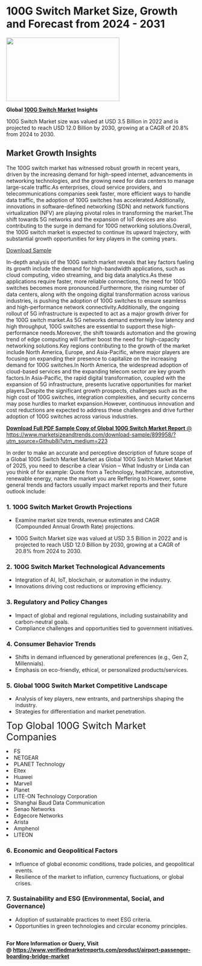<H1>100G Switch Market Size, Growth and Forecast from 2024 - 2031</H1><img class="aligncenter size-medium wp-image-584254" src="https://thirdeyenews.in/wp-content/uploads/2024/09/Global-Market-Research-300x168.jpeg" alt="" width="300" height="168" /><p><strong>Global&nbsp;<a href="https://www.marketsizeandtrends.com/download-sample/899958/?utm_source=Github8j?utm_medium=223">100G Switch Market</a> Insights</strong></p><p>100G Switch Market size was valued at USD 3.5 Billion in 2022 and is projected to reach USD 12.0 Billion by 2030, growing at a CAGR of 20.8% from 2024 to 2030.</p><p><h2>Market Growth Insights</h2> <p>The 100G switch market has witnessed robust growth in recent years, driven by the increasing demand for high-speed internet, advancements in networking technologies, and the growing need for data centers to manage large-scale traffic.As enterprises, cloud service providers, and telecommunications companies seek faster, more efficient ways to handle data traffic, the adoption of 100G switches has accelerated.Additionally, innovations in software-defined networking (SDN) and network functions virtualization (NFV) are playing pivotal roles in transforming the market.The shift towards 5G networks and the expansion of IoT devices are also contributing to the surge in demand for 100G networking solutions.Overall, the 100G switch market is expected to continue its upward trajectory, with substantial growth opportunities for key players in the coming years.</p> <p><a href="#">Download Sample</a></p> <p>In-depth analysis of the 100G switch market reveals that key factors fueling its growth include the demand for high-bandwidth applications, such as cloud computing, video streaming, and big data analytics.As these applications require faster, more reliable connections, the need for 100G switches becomes more pronounced.Furthermore, the rising number of data centers, along with the ongoing digital transformation across various industries, is pushing the adoption of 100G switches to ensure seamless and high-performance network connectivity.Additionally, the ongoing rollout of 5G infrastructure is expected to act as a major growth driver for the 100G switch market.As 5G networks demand extremely low latency and high throughput, 100G switches are essential to support these high-performance needs.Moreover, the shift towards automation and the growing trend of edge computing will further boost the need for high-capacity networking solutions.Key regions contributing to the growth of the market include North America, Europe, and Asia-Pacific, where major players are focusing on expanding their presence to capitalize on the increasing demand for 100G switches.In North America, the widespread adoption of cloud-based services and the expanding telecom sector are key growth factors.In Asia-Pacific, the rapid digital transformation, coupled with the expansion of 5G infrastructure, presents lucrative opportunities for market players.Despite the significant growth prospects, challenges such as the high cost of 100G switches, integration complexities, and security concerns may pose hurdles to market expansion.However, continuous innovation and cost reductions are expected to address these challenges and drive further adoption of 100G switches across various industries.</p> <p><a href="#"></p><p><span class=""><strong>Download Full PDF Sample Copy of Global 100G Switch Market Report</strong> @ <a href="https://www.marketsizeandtrends.com/download-sample/899958/?utm_source=Github8j?utm_medium=223" target="_blank">https://www.marketsizeandtrends.com/download-sample/899958/?utm_source=Github8j?utm_medium=223</a></span></p><p>In order to make an accurate and perceptive description of future scope of a Global&nbsp;100G Switch Market Market as Global&nbsp;100G Switch Market Market of 2025, you need to describe a clear Vision &ndash; What Industry or Linda can you think of for example: Quote from a Technology, healthcare, automotive, renewable energy, name the market you are Reffering to.However, some general trends and factors usually impact market reports and their future outlook include:</p><h3>1.&nbsp;<strong>100G Switch Market Growth Projections</strong></h3><ul><li>Examine market size trends, revenue estimates and CAGR (Compounded Annual Growth Rate) projections.</li><li><p>100G Switch Market size was valued at USD 3.5 Billion in 2022 and is projected to reach USD 12.0 Billion by 2030, growing at a CAGR of 20.8% from 2024 to 2030.</p></li></ul><h3>2.&nbsp;<strong>100G Switch Market Technological Advancements</strong></h3><ul><li>Integration of AI, IoT, blockchain, or automation in the industry.</li><li>Innovations driving cost reductions or improving efficiency.</li></ul><h3>3.&nbsp;<strong>Regulatory and Policy Changes</strong></h3><ul><li>Impact of global and regional regulations, including sustainability and carbon-neutral goals.</li><li>Compliance challenges and opportunities tied to government initiatives.</li></ul><h3>4.&nbsp;<strong>Consumer Behavior Trends</strong></h3><ul><li>Shifts in demand influenced by generational preferences (e.g., Gen Z, Millennials).</li><li>Emphasis on eco-friendly, ethical, or personalized products/services.</li></ul><h3>5.&nbsp;<strong>Global 100G Switch Market Competitive Landscape</strong></h3><ul><li>Analysis of key players, new entrants, and partnerships shaping the industry.</li><li>Strategies for differentiation and market penetration.</li></ul><p data-pm-slice="1 1 []"><span style="color: inherit; font-family: inherit; font-size: 25px;">Top Global 100G Switch Market Companies</span></p><div class="" data-test-id=""><p><li>FS</li><li> NETGEAR</li><li> PLANET Technology</li><li> Eltex</li><li> Huawei</li><li> Marvell</li><li> Planet</li><li> LITE-ON Technology Corporation</li><li> Shanghai Baud Data Communication</li><li> Senao Networks</li><li> Edgecore Networks</li><li> Arista</li><li> Amphenol</li><li> LITEON</li></p></div><h3>6.&nbsp;<strong>Economic and Geopolitical Factors</strong></h3><ul><li>Influence of global economic conditions, trade policies, and geopolitical events.</li><li>Resilience of the market to inflation, currency fluctuations, or global crises.</li></ul><h3>7.&nbsp;<strong>Sustainability and ESG (Environmental, Social, and Governance)</strong></h3><ul><li>Adoption of sustainable practices to meet ESG criteria.</li><li>Opportunities in green technologies and circular economy principles.</li></ul><h2><strong style="font-size: 14px;">For More Information or Query, Visit @&nbsp;</strong><a style="background-color: #ffffff; font-size: 14px;" href="https://www.marketsizeandtrends.com/report/100g-switch-market/" target="_blank">https://www.verifiedmarketreports.com/product/airport-passenger-boarding-bridge-market</a></h2>